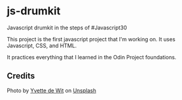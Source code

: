 # js-drumkit
Javascript drumkit in the steps of #Javascript30

This project is the first javascript project that I'm working on. It uses Javascript, CSS, and HTML.

It practices everything that I learned in the Odin Project foundations.

## Credits
Photo by [Yvette de Wit](https://unsplash.com/@yvettedewit?utm_content=creditCopyText&utm_medium=referral&utm_source=unsplash) on [Unsplash](https://unsplash.com/photos/stage-light-front-of-audience-NYrVisodQ2M?utm_content=creditCopyText&utm_medium=referral&utm_source=unsplash)
  